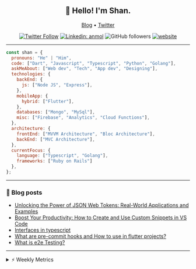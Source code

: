 <h2 align="center">👋 Hello! I'm Shan.</h2>
<p align="center">
  <a href="https://medium.com/feed/@shan-shaji">Blog</a> •
  <a href="https://twitter.com/intent/follow?screen_name=shan__shaji">Twitter</a>
</p>

<p align="center"><a href="https://twitter.com/intent/follow?screen_name=shan__shaji"><img src="https://img.shields.io/twitter/follow/shan__shaji?style=flat" alt="Twitter Follow"></a>
<a href="https://www.linkedin.com/in/shan-shaji/"><img src="https://img.shields.io/badge/shan-shaji?style=flat-square&amp;logo=Linkedin&amp;logoColor=white&amp;link=https://www.linkedin.com/in/shan-shaji/" alt="Linkedin: anmol"></a>
<img src="https://img.shields.io/github/followers/shan-shaji?label=Follow&amp;style=social" alt="GitHub followers">
<a href="http://shan-shaji.github.io/"><img src="https://img.shields.io/badge/Website-46a2f1.svg?&amp;style=flat-square&amp;logo=Google-Chrome&amp;logoColor=white&amp;link=http://shan-shaji.github.io/" alt="website"></a></p>

<hr>

```javascript
const shan = {
  pronouns: "He" | "Him",
  code: ["Dart", "Javascript", "Typescript", "Python", "Golang"],
  askMeAbout: ["Web dev", "Tech", "App dev", "Designing"],
  technologies: {
    backEnd: {
      js: ["Node JS", "Express"],
    },
    mobileApp: {
      hybrid: ["Flutter"],
    },
    databases: ["Mongo", "MySql"],
    misc: ["Firebase", "Analytics", "Cloud Functions"],
  },
  architecture: {
    frontEnd: ["MVVM Architecture", "Bloc Architecture"],
    backEnd: ["MVC Architecture"],
  },
  currentFocus: {
    language: ["Typescript", "Golang"],
    frameworks: ["Ruby on Rails"]
  },
};
```

<hr>

<!-- I love connecting with different people</b> so if you want to say <b>hi, I'll be happy to meet you more!</b> 😊</em> -->

### 📕 Blog posts

<!-- BLOG-POST-LIST:START -->
- [Unlocking the Power of JSON Web Tokens: Real-World Applications and Examples](https://dev.to/shanshaji/unlocking-the-power-of-json-web-tokens-real-world-applications-and-examples-1m30)
- [Boost Your Productivity: How to Create and Use Custom Snippets in VS Code](https://dev.to/shanshaji/boost-your-productivity-how-to-create-and-use-custom-snippets-in-vs-code-5bbo)
- [Interfaces in typescript](https://dev.to/shanshaji/interfaces-in-typescript-55f8)
- [What are pre-commit hooks and How to use in flutter projects?](https://dev.to/shanshaji/what-are-pre-commit-hooks-and-how-to-use-in-flutter-projects-4c0m)
- [What is e2e Testing?](https://dev.to/shanshaji/what-is-e2e-testing-1eg0)
<!-- BLOG-POST-LIST:END -->

<hr>
<details>
    <summary>⚡ Weekly Metrics</summary>
    <p>
    
<!--START_SECTION:waka-->
![Code Time](http://img.shields.io/badge/Code%20Time-1%2C995%20hrs%2057%20mins-blue)

![Profile Views](http://img.shields.io/badge/Profile%20Views-1-blue)

**🐱 My GitHub Data** 

> 📦 ? Used in GitHub's Storage 
 > 
> 🏆 267 Contributions in the Year 2023
 > 
> 💼 Opted to Hire
 > 
> 📜 131 Public Repositories 
 > 
> 🔑 0 Private Repositories 
 > 
**I'm a Night 🦉** 

```text
🌞 Morning                4050 commits        ███░░░░░░░░░░░░░░░░░░░░░░   10.82 % 
🌆 Daytime                10019 commits       ███████░░░░░░░░░░░░░░░░░░   26.77 % 
🌃 Evening                17472 commits       ████████████░░░░░░░░░░░░░   46.68 % 
🌙 Night                  5886 commits        ████░░░░░░░░░░░░░░░░░░░░░   15.73 % 
```
📅 **I'm Most Productive on Thursday** 

```text
Monday                   5237 commits        ███░░░░░░░░░░░░░░░░░░░░░░   13.99 % 
Tuesday                  5910 commits        ████░░░░░░░░░░░░░░░░░░░░░   15.79 % 
Wednesday                4699 commits        ███░░░░░░░░░░░░░░░░░░░░░░   12.56 % 
Thursday                 8079 commits        █████░░░░░░░░░░░░░░░░░░░░   21.59 % 
Friday                   6353 commits        ████░░░░░░░░░░░░░░░░░░░░░   16.97 % 
Saturday                 3506 commits        ██░░░░░░░░░░░░░░░░░░░░░░░   09.37 % 
Sunday                   3643 commits        ██░░░░░░░░░░░░░░░░░░░░░░░   09.73 % 
```


📊 **This Week I Spent My Time On** 

```text
🕑︎ Time Zone: Asia/Kolkata

💬 Programming Languages: 
Dart                     18 hrs 12 mins      █████████████████░░░░░░░░   68.60 % 
TypeScript               6 hrs 17 mins       ██████░░░░░░░░░░░░░░░░░░░   23.71 % 
JSON                     55 mins             █░░░░░░░░░░░░░░░░░░░░░░░░   03.47 % 
YAML                     13 mins             ░░░░░░░░░░░░░░░░░░░░░░░░░   00.84 % 
JavaScript               13 mins             ░░░░░░░░░░░░░░░░░░░░░░░░░   00.84 % 

🔥 Editors: 
Android Studio           18 hrs 23 mins      █████████████████░░░░░░░░   69.27 % 
VS Code                  8 hrs 9 mins        ████████░░░░░░░░░░░░░░░░░   30.73 % 

🐱‍💻 Projects: 
turbo-flutter            18 hrs 23 mins      █████████████████░░░░░░░░   69.26 % 
homeday                  7 hrs 22 mins       ███████░░░░░░░░░░░░░░░░░░   27.75 % 
ruby-blog                17 mins             ░░░░░░░░░░░░░░░░░░░░░░░░░   01.09 % 
coverage_test            16 mins             ░░░░░░░░░░░░░░░░░░░░░░░░░   01.03 % 
homeday-functions        6 mins              ░░░░░░░░░░░░░░░░░░░░░░░░░   00.40 % 

💻 Operating System: 
Mac                      26 hrs 25 mins      █████████████████████████   99.55 % 
Linux                    7 mins              ░░░░░░░░░░░░░░░░░░░░░░░░░   00.45 % 
```

**I Mostly Code in Dart** 

```text
Dart                     52 repos            ███████████░░░░░░░░░░░░░░   45.22 % 
Python                   5 repos             █░░░░░░░░░░░░░░░░░░░░░░░░   04.35 % 
Ruby                     3 repos             █░░░░░░░░░░░░░░░░░░░░░░░░   02.61 % 
Go                       3 repos             █░░░░░░░░░░░░░░░░░░░░░░░░   02.61 % 
Shell                    1 repo              ░░░░░░░░░░░░░░░░░░░░░░░░░   00.87 % 
```




 Last Updated on 25/04/2023 18:47:37 UTC
<!--END_SECTION:waka-->

</p>
 </details>

